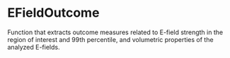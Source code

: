 # EFieldOutcome
Function that extracts outcome measures related to E-field strength in the region of interest and 99th percentile, and volumetric properties of the analyzed E-fields.
